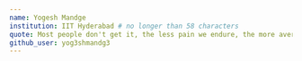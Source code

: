 ```yaml
---
name: Yogesh Mandge
institution: IIT Hyderabad # no longer than 58 characters
quote: Most people don't get it, the less pain we endure, the more average we become. # no longer than 100 characters, avoid using quotes(") to guarantee the format remains the same.
github_user: yog3shmandg3
---
```


